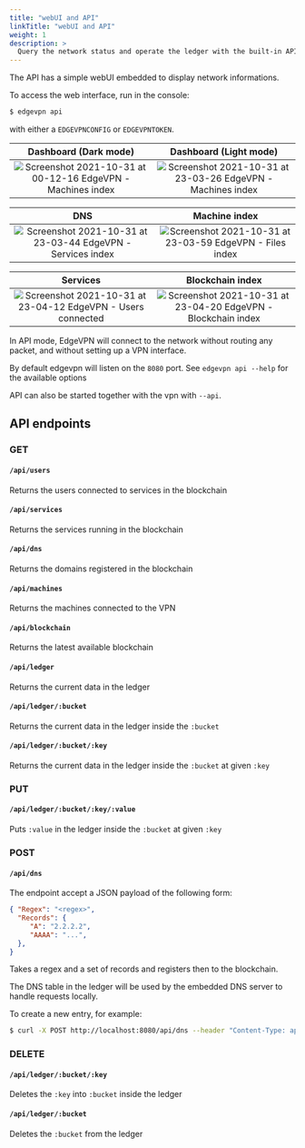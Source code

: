 ```yaml
---
title: "webUI and API"
linkTitle: "webUI and API"
weight: 1
description: >
  Query the network status and operate the ledger with the built-in API
---
```


The API has a simple webUI embedded to display network informations.


To access the web interface, run in the console:

```bash
$ edgevpn api
```

with either a `EDGEVPNCONFIG` or `EDGEVPNTOKEN`. 

Dashboard (Dark mode)            |  Dashboard (Light mode)
:-------------------------:|:-------------------------:
![Screenshot 2021-10-31 at 00-12-16 EdgeVPN - Machines index](https://user-images.githubusercontent.com/2420543/163020448-8e9238c1-3b6d-435d-9b25-7729d8779ebd.png) | ![Screenshot 2021-10-31 at 23-03-26 EdgeVPN - Machines index](https://user-images.githubusercontent.com/2420543/163020460-e18c07d7-8426-4992-aab3-0b2fd90279ae.png)

DNS            |  Machine index
:-------------------------:|:-------------------------:
![Screenshot 2021-10-31 at 23-03-44 EdgeVPN - Services index](https://user-images.githubusercontent.com/2420543/163020465-3d481da4-4912-445e-afc0-2614966dcadf.png) | ![Screenshot 2021-10-31 at 23-03-59 EdgeVPN - Files index](https://user-images.githubusercontent.com/2420543/163020462-7821a622-8c13-4971-8abe-9c5b6b491ae8.png)

Services            |  Blockchain index
:-------------------------:|:-------------------------:
![Screenshot 2021-10-31 at 23-04-12 EdgeVPN - Users connected](https://user-images.githubusercontent.com/2420543/163021285-3c5a980d-2562-4c10-b266-7e99f19d8a87.png) | ![Screenshot 2021-10-31 at 23-04-20 EdgeVPN - Blockchain index](https://user-images.githubusercontent.com/2420543/163020457-77ef6e50-40a6-4e3b-83c4-a81db729bd7d.png)


In API mode, EdgeVPN will connect to the network without routing any packet, and without setting up a VPN interface. 

By default edgevpn will listen on the `8080` port. See `edgevpn api --help` for the available options

API can also be started together with the vpn with `--api`.

## API endpoints

### GET

#### `/api/users`

Returns the users connected to services in the blockchain

#### `/api/services`

Returns the services running in the blockchain

#### `/api/dns`

Returns the domains registered in the blockchain

#### `/api/machines`

Returns the machines connected to the VPN

#### `/api/blockchain`

Returns the latest available blockchain

#### `/api/ledger`

Returns the current data in the ledger

#### `/api/ledger/:bucket`

Returns the current data in the ledger inside the `:bucket`

#### `/api/ledger/:bucket/:key`

Returns the current data in the ledger inside the `:bucket` at given `:key`

### PUT

#### `/api/ledger/:bucket/:key/:value`

Puts `:value` in the ledger inside the `:bucket` at given `:key`

### POST

#### `/api/dns`

The endpoint accept a JSON payload of the following form:

```json
{ "Regex": "<regex>", 
  "Records": { 
     "A": "2.2.2.2",
     "AAAA": "...",
  },
}
```

Takes a regex and a set of records and registers then to the blockchain.

The DNS table in the ledger will be used by the embedded DNS server to handle requests locally.

To create a new entry, for example:

```bash
$ curl -X POST http://localhost:8080/api/dns --header "Content-Type: application/json" -d '{ "Regex": "foo.bar", "Records": { "A": "2.2.2.2" } }'
```

### DELETE

#### `/api/ledger/:bucket/:key`

Deletes the `:key` into `:bucket` inside the ledger

#### `/api/ledger/:bucket`

Deletes the `:bucket` from the ledger
